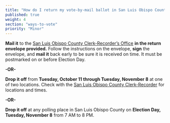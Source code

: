 ```yaml
---
title: "How do I return my vote-by-mail ballot in San Luis Obispo County?"
published: true
weight: 4
section: "ways-to-vote"
priority: "Minor"
---
```


**Mail it** to the [San Luis Obispo County Clerk-Recorder’s Office](#section-election-office-contact) **in the return envelope provided.** Follow the instructions on the envelope, **sign** the envelope, and **mail it** back early to be sure it is received on time. It must be postmarked on or before Election Day.  

**-OR-**  

**Drop it off** from **Tuesday, October 11 through Tuesday, November 8** at one of two locations. Check with the [San Luis Obispo County Clerk-Recorder](http://www.slocounty.ca.gov/clerk/ContactUs.htm) for locations and times.  

**-OR-**  

**Drop it off** at any polling place in San Luis Obispo County on **Election Day, Tuesday, November 8** from 7 AM to 8 PM.  
